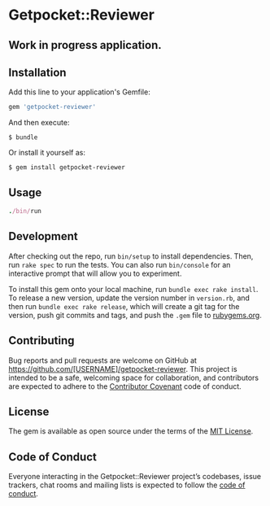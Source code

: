 # Getpocket::Reviewer

## Work in progress application.

## Installation

Add this line to your application's Gemfile:

```ruby
gem 'getpocket-reviewer'
```

And then execute:

    $ bundle

Or install it yourself as:

    $ gem install getpocket-reviewer

## Usage

```ruby
./bin/run
```

## Development

After checking out the repo, run `bin/setup` to install dependencies. Then, run `rake spec` to run the tests. You can also run `bin/console` for an interactive prompt that will allow you to experiment.

To install this gem onto your local machine, run `bundle exec rake install`. To release a new version, update the version number in `version.rb`, and then run `bundle exec rake release`, which will create a git tag for the version, push git commits and tags, and push the `.gem` file to [rubygems.org](https://rubygems.org).

## Contributing

Bug reports and pull requests are welcome on GitHub at https://github.com/[USERNAME]/getpocket-reviewer. This project is intended to be a safe, welcoming space for collaboration, and contributors are expected to adhere to the [Contributor Covenant](http://contributor-covenant.org) code of conduct.

## License

The gem is available as open source under the terms of the [MIT License](https://opensource.org/licenses/MIT).

## Code of Conduct

Everyone interacting in the Getpocket::Reviewer project’s codebases, issue trackers, chat rooms and mailing lists is expected to follow the [code of conduct](https://github.com/[USERNAME]/getpocket-reviewer/blob/master/CODE_OF_CONDUCT.md).
